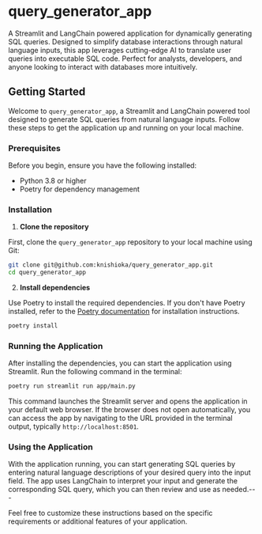 # query_generator_app
A Streamlit and LangChain powered application for dynamically generating SQL queries. Designed to simplify database interactions through natural language inputs, this app leverages cutting-edge AI to translate user queries into executable SQL code. Perfect for analysts, developers, and anyone looking to interact with databases more intuitively.

## Getting Started

Welcome to `query_generator_app`, a Streamlit and LangChain powered tool designed to generate SQL queries from natural language inputs. Follow these steps to get the application up and running on your local machine.
### Prerequisites

Before you begin, ensure you have the following installed:
- Python 3.8 or higher
- Poetry for dependency management
### Installation 
1. **Clone the repository** 

First, clone the `query_generator_app` repository to your local machine using Git:

```bash
git clone git@github.com:knishioka/query_generator_app.git
cd query_generator_app
``` 
2. **Install dependencies** 

Use Poetry to install the required dependencies. If you don't have Poetry installed, refer to the [Poetry documentation]()  for installation instructions.

```bash
poetry install
```
### Running the Application

After installing the dependencies, you can start the application using Streamlit. Run the following command in the terminal:

```bash
poetry run streamlit run app/main.py
```



This command launches the Streamlit server and opens the application in your default web browser. If the browser does not open automatically, you can access the app by navigating to the URL provided in the terminal output, typically `http://localhost:8501`.
### Using the Application

With the application running, you can start generating SQL queries by entering natural language descriptions of your desired query into the input field. The app uses LangChain to interpret your input and generate the corresponding SQL query, which you can then review and use as needed.---

Feel free to customize these instructions based on the specific requirements or additional features of your application.
